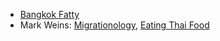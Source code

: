 - [Bangkok Fatty](https://bkkfatty.com/)
- Mark Weins: [Migrationology](https://migrationology.com/), [Eating Thai Food](https://www.eatingthaifood.com/)